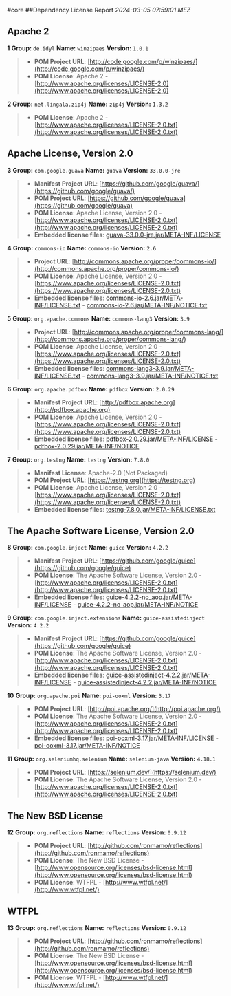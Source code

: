 
#core
##Dependency License Report
_2024-03-05 07:59:01 MEZ_
## Apache 2

**1** **Group:** `de.idyl` **Name:** `winzipaes` **Version:** `1.0.1` 
> - **POM Project URL**: [http://code.google.com/p/winzipaes/](http://code.google.com/p/winzipaes/)
> - **POM License**: Apache 2 - [http://www.apache.org/licenses/LICENSE-2.0](http://www.apache.org/licenses/LICENSE-2.0)

**2** **Group:** `net.lingala.zip4j` **Name:** `zip4j` **Version:** `1.3.2` 
> - **POM License**: Apache 2 - [http://www.apache.org/licenses/LICENSE-2.0.txt](http://www.apache.org/licenses/LICENSE-2.0.txt)

## Apache License, Version 2.0

**3** **Group:** `com.google.guava` **Name:** `guava` **Version:** `33.0.0-jre` 
> - **Manifest Project URL**: [https://github.com/google/guava/](https://github.com/google/guava/)
> - **POM Project URL**: [https://github.com/google/guava](https://github.com/google/guava)
> - **POM License**: Apache License, Version 2.0 - [http://www.apache.org/licenses/LICENSE-2.0.txt](http://www.apache.org/licenses/LICENSE-2.0.txt)
> - **Embedded license files**: [guava-33.0.0-jre.jar/META-INF/LICENSE](guava-33.0.0-jre.jar/META-INF/LICENSE)

**4** **Group:** `commons-io` **Name:** `commons-io` **Version:** `2.6` 
> - **Project URL**: [http://commons.apache.org/proper/commons-io/](http://commons.apache.org/proper/commons-io/)
> - **POM License**: Apache License, Version 2.0 - [https://www.apache.org/licenses/LICENSE-2.0.txt](https://www.apache.org/licenses/LICENSE-2.0.txt)
> - **Embedded license files**: [commons-io-2.6.jar/META-INF/LICENSE.txt](commons-io-2.6.jar/META-INF/LICENSE.txt) 
    - [commons-io-2.6.jar/META-INF/NOTICE.txt](commons-io-2.6.jar/META-INF/NOTICE.txt)

**5** **Group:** `org.apache.commons` **Name:** `commons-lang3` **Version:** `3.9` 
> - **Project URL**: [http://commons.apache.org/proper/commons-lang/](http://commons.apache.org/proper/commons-lang/)
> - **POM License**: Apache License, Version 2.0 - [https://www.apache.org/licenses/LICENSE-2.0.txt](https://www.apache.org/licenses/LICENSE-2.0.txt)
> - **Embedded license files**: [commons-lang3-3.9.jar/META-INF/LICENSE.txt](commons-lang3-3.9.jar/META-INF/LICENSE.txt) 
    - [commons-lang3-3.9.jar/META-INF/NOTICE.txt](commons-lang3-3.9.jar/META-INF/NOTICE.txt)

**6** **Group:** `org.apache.pdfbox` **Name:** `pdfbox` **Version:** `2.0.29` 
> - **Manifest Project URL**: [http://pdfbox.apache.org](http://pdfbox.apache.org)
> - **POM License**: Apache License, Version 2.0 - [https://www.apache.org/licenses/LICENSE-2.0.txt](https://www.apache.org/licenses/LICENSE-2.0.txt)
> - **Embedded license files**: [pdfbox-2.0.29.jar/META-INF/LICENSE](pdfbox-2.0.29.jar/META-INF/LICENSE) 
    - [pdfbox-2.0.29.jar/META-INF/NOTICE](pdfbox-2.0.29.jar/META-INF/NOTICE)

**7** **Group:** `org.testng` **Name:** `testng` **Version:** `7.8.0` 
> - **Manifest License**: Apache-2.0 (Not Packaged)
> - **POM Project URL**: [https://testng.org](https://testng.org)
> - **POM License**: Apache License, Version 2.0 - [https://www.apache.org/licenses/LICENSE-2.0.txt](https://www.apache.org/licenses/LICENSE-2.0.txt)
> - **Embedded license files**: [testng-7.8.0.jar/META-INF/LICENSE.txt](testng-7.8.0.jar/META-INF/LICENSE.txt)

## The Apache Software License, Version 2.0

**8** **Group:** `com.google.inject` **Name:** `guice` **Version:** `4.2.2` 
> - **Manifest Project URL**: [https://github.com/google/guice](https://github.com/google/guice)
> - **POM License**: The Apache Software License, Version 2.0 - [http://www.apache.org/licenses/LICENSE-2.0.txt](http://www.apache.org/licenses/LICENSE-2.0.txt)
> - **Embedded license files**: [guice-4.2.2-no_aop.jar/META-INF/LICENSE](guice-4.2.2-no_aop.jar/META-INF/LICENSE) 
    - [guice-4.2.2-no_aop.jar/META-INF/NOTICE](guice-4.2.2-no_aop.jar/META-INF/NOTICE)

**9** **Group:** `com.google.inject.extensions` **Name:** `guice-assistedinject` **Version:** `4.2.2` 
> - **Manifest Project URL**: [https://github.com/google/guice](https://github.com/google/guice)
> - **POM License**: The Apache Software License, Version 2.0 - [http://www.apache.org/licenses/LICENSE-2.0.txt](http://www.apache.org/licenses/LICENSE-2.0.txt)
> - **Embedded license files**: [guice-assistedinject-4.2.2.jar/META-INF/LICENSE](guice-assistedinject-4.2.2.jar/META-INF/LICENSE) 
    - [guice-assistedinject-4.2.2.jar/META-INF/NOTICE](guice-assistedinject-4.2.2.jar/META-INF/NOTICE)

**10** **Group:** `org.apache.poi` **Name:** `poi-ooxml` **Version:** `3.17` 
> - **POM Project URL**: [http://poi.apache.org/](http://poi.apache.org/)
> - **POM License**: The Apache Software License, Version 2.0 - [http://www.apache.org/licenses/LICENSE-2.0.txt](http://www.apache.org/licenses/LICENSE-2.0.txt)
> - **Embedded license files**: [poi-ooxml-3.17.jar/META-INF/LICENSE](poi-ooxml-3.17.jar/META-INF/LICENSE) 
    - [poi-ooxml-3.17.jar/META-INF/NOTICE](poi-ooxml-3.17.jar/META-INF/NOTICE)

**11** **Group:** `org.seleniumhq.selenium` **Name:** `selenium-java` **Version:** `4.18.1` 
> - **POM Project URL**: [https://selenium.dev/](https://selenium.dev/)
> - **POM License**: The Apache Software License, Version 2.0 - [http://www.apache.org/licenses/LICENSE-2.0.txt](http://www.apache.org/licenses/LICENSE-2.0.txt)

## The New BSD License

**12** **Group:** `org.reflections` **Name:** `reflections` **Version:** `0.9.12` 
> - **POM Project URL**: [http://github.com/ronmamo/reflections](http://github.com/ronmamo/reflections)
> - **POM License**: The New BSD License - [http://www.opensource.org/licenses/bsd-license.html](http://www.opensource.org/licenses/bsd-license.html)
> - **POM License**: WTFPL - [http://www.wtfpl.net/](http://www.wtfpl.net/)

## WTFPL

**13** **Group:** `org.reflections` **Name:** `reflections` **Version:** `0.9.12` 
> - **POM Project URL**: [http://github.com/ronmamo/reflections](http://github.com/ronmamo/reflections)
> - **POM License**: The New BSD License - [http://www.opensource.org/licenses/bsd-license.html](http://www.opensource.org/licenses/bsd-license.html)
> - **POM License**: WTFPL - [http://www.wtfpl.net/](http://www.wtfpl.net/)


